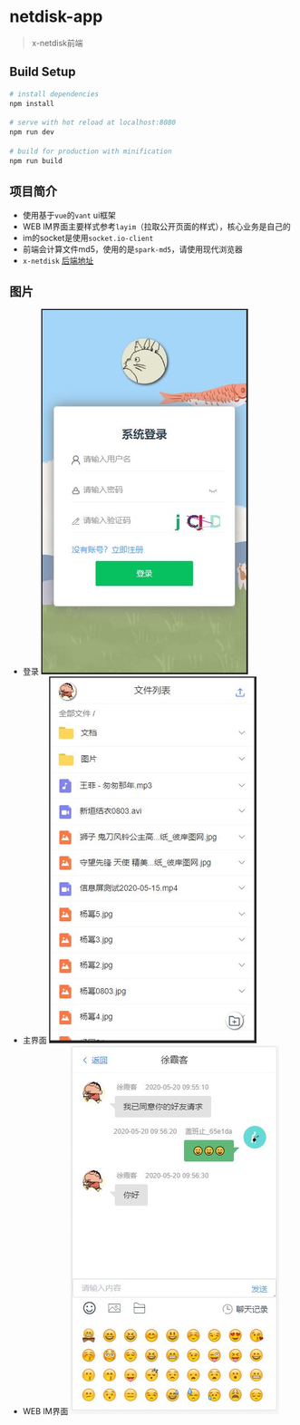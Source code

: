 # netdisk-app

> x-netdisk前端

## Build Setup

``` bash
# install dependencies
npm install

# serve with hot reload at localhost:8080
npm run dev

# build for production with minification
npm run build
```
## 项目简介
- 使用基于`vue`的`vant` ui框架
- WEB IM界面主要样式参考`layim`（拉取公开页面的样式），核心业务是自己的
- im的socket是使用`socket.io-client`
- 前端会计算文件md5，使用的是`spark-md5`，请使用现代浏览器
- `x-netdisk` [后端地址](https://github.com/xuxiake2017/x-netdisk)

## 图片
- 登录
![登录](https://raw.githubusercontent.com/xuxiake2017/netdisk-app/master/pic/3.JPG)
- 主界面
![主界面](https://raw.githubusercontent.com/xuxiake2017/netdisk-app/master/pic/2.JPG)
- WEB IM界面
![WEB IM界面](https://raw.githubusercontent.com/xuxiake2017/netdisk-app/master/pic/1.JPG)
